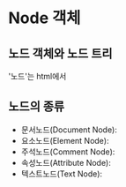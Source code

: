 # Node 객체

## 노드 객체와 노드 트리
'노드'는 html에서 

## 노드의 종류

- 문서노드(Document Node):  
- 요소노드(Element Node):
- 주석노드(Comment Node):
- 속성노드(Attribute Node):
- 텍스트노드(Text Node):

# 